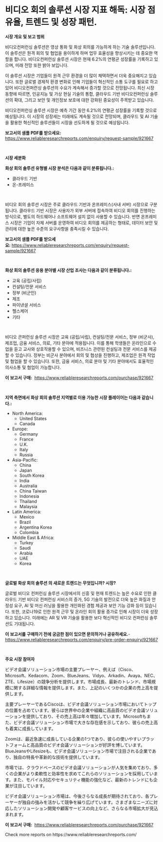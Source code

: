 <p><h1>비디오 회의 솔루션 시장 지표 해독: 시장 점유율, 트렌드 및 성장 패턴.</h1></p><p><strong>시장 개요 및 보고 범위</strong></p>
<p><p>비디오컨퍼런싱 솔루션은 영상 통화 및 화상 회의를 가능하게 하는 기술 솔루션입니다. 이 솔루션은 원격 회의 및 협업을 용이하게 하며 업무 효율성을 향상시키는 데 중요한 역할을 합니다. 비디오컨퍼런싱 솔루션 시장은 현재 6.2%의 연평균 성장률을 기록하고 있으며, 미래 전망 또한 밝아 보입니다. </p><p>이 솔루션 시장은 기업들이 원격 근무 환경을 더 많이 채택하면서 더욱 중요해지고 있습니다. 또한 글로벌 경제적 환경 변화로 인해 기업들이 혁신적인 소통 도구를 필요로 하고 있어 비디오컨퍼런싱 솔루션의 수요가 계속해서 증가할 것으로 전망됩니다. 최신 시장 동향에 따르면, 인공지능 및 가상 현실 기술의 통합, 클라우드 기반 비디오컨퍼런싱 솔루션의 확대, 그리고 보안 및 개인정보 보호에 대한 강화된 중요성이 주목받고 있습니다.</p><p>비디오컨퍼런싱 솔루션 시장은 예측 기간 동안 6.2%의 연평균 성장률을 기록할 것으로 예상됩니다. 이 시장의 성장세는 미래에도 계속될 것으로 전망되며, 클라우드 및 AI 기술을 활용한 혁신적인 솔루션들이 시장을 선도하게 될 것으로 예상됩니다.</p></p>
<p><strong>보고서의 샘플 PDF를 받으세요:</strong> <a href="https://www.reliableresearchreports.com/enquiry/request-sample/921667">https://www.reliableresearchreports.com/enquiry/request-sample/921667</a></p>
<p>&nbsp;</p>
<p><strong>시장 세분화</strong></p>
<p><strong>화상 회의 솔루션 유형별 시장 분석은 다음과 같이 분류됩니다.:</strong></p>
<p><ul><li>클라우드 기반</li><li>온-프레미스</li></ul></p>
<p>&nbsp;</p>
<p><p>비디오 회의 솔루션 시장은 주로 클라우드 기반과 온프레미스(사내 서버) 시장으로 구분됩니다. 클라우드 기반 시장은 사용자가 외부 서버에 접속하여 비디오 회의를 진행하는 방식으로, 별도의 하드웨어나 소프트웨어 설치 없이 사용할 수 있습니다. 반면 온프레미스 시장은 기업이 자체 서버를 운영하여 비디오 회의를 제공하는 형태로, 데이터 보안 및 관리에 대한 높은 수준의 요구사항을 충족시킬 수 있습니다.</p></p>
<p><strong>보고서의 샘플 PDF를 받으세요:</strong>&nbsp;<a href="https://www.reliableresearchreports.com/enquiry/request-sample/921667">https://www.reliableresearchreports.com/enquiry/request-sample/921667</a></p>
<p>&nbsp;</p>
<p><strong> 화상 회의 솔루션 응용 분야별 시장 산업 조사는 다음과 같이 분류됩니다.:</strong></p>
<p><ul><li>교육 (공립/사립)</li><li>컨설팅/전문 서비스</li><li>정부 (비군인)</li><li>제조</li><li>파이낸셜 서비스</li><li>헬스케어</li><li>기타</li></ul></p>
<p>&nbsp;</p>
<p><p>비디오 콘퍼런싱 솔루션 시장은 교육 (공립/사립), 컨설팅/전문 서비스, 정부 (비군사), 제조업, 금융 서비스, 의료, 기타 분야에 적용됩니다. 이를 통해 학생들은 온라인으로 수업을 듣고 교사와 상호작용할 수 있으며, 비즈니스 관련된 컨설팅과 전문 서비스를 제공할 수 있습니다. 정부는 비군사 분야에서 회의 및 협상을 진행하고, 제조업은 원격 작업 및 협업을 할 수 있습니다. 또한, 금융 서비스, 의료 분야 및 기타 분야에서도 효율적인 의사소통 및 협업이 가능합니다.</p></p>
<p><strong>이 보고서 구매:</strong>&nbsp; <a href="https://www.reliableresearchreports.com/purchase/921667">https://www.reliableresearchreports.com/purchase/921667</a></p>
<p>&nbsp;</p>
<p><strong>지역 측면에서 화상 회의 솔루션 지역별로 이용 가능한 시장 플레이어는 다음과 같습니다.:</strong></p>
<p><ul>
    <li>
        North America:
        <ul>
            <li>United States</li>
            <li>Canada</li>
        </ul>
    </li>
    <li>
        Europe:
        <ul>
            <li>Germany</li>
            <li>France</li>
            <li>U.K.</li>
            <li>Italy</li>
            <li>Russia</li>
        </ul>
    </li>
    <li>
        Asia-Pacific:
        <ul>
            <li>China</li>
            <li>Japan</li>
            <li>South Korea</li>
            <li>India</li>
            <li>Australia</li>
            <li>China Taiwan</li>
            <li>Indonesia</li>
            <li>Thailand</li>
            <li>Malaysia</li>
        </ul>
    </li>
    <li>
        Latin America:
        <ul>
            <li>Mexico</li>
            <li>Brazil</li>
            <li>Argentina Korea</li>
            <li>Colombia</li>
        </ul>
    </li>
    <li>
        Middle East & Africa:
        <ul>
            <li>Turkey</li>
            <li>Saudi</li>
            <li>Arabia</li>
            <li>UAE</li>
            <li>Korea</li>
        </ul>
    </li>
    </ul></p>
<p>&nbsp;</p>
<p><strong>글로벌 화상 회의 솔루션 의 새로운 트렌드는 무엇입니까? 시장?</strong></p>
<p><p>글로벌 비디오 컨퍼런싱 솔루션 시장에서의 신흥 및 현재 트렌드는 높은 수요로 인한 클라우드 기반 비디오 컨퍼런싱 서비스의 증가, 5G 기술의 발전으로 더욱 높은 화질과 안정성 요구, AI 및 머신 러닝을 활용한 개인화된 경험 제공과 보안 기능 강화 등이 있습니다. 또한, 코로나19로 인한 원격 근무 및 온라인 회의 활용 증가로 인해 시장이 더욱 성장하고 있습니다. 미래에는 AR 및 VR 기술을 활용한 보다 혁신적인 비디오 컨퍼런싱 솔루션도 기대됩니다.</p></p>
<p><strong>이 보고서를 구매하기 전에 궁금한 점이 있으면 문의하거나 공유하세요.</strong>- <a href="https://www.reliableresearchreports.com/enquiry/pre-order-enquiry/921667">https://www.reliableresearchreports.com/enquiry/pre-order-enquiry/921667</a></p>
<p>&nbsp;</p>
<p><strong>주요 시장 참여자</strong></p>
<p><p>ビデオ会議ソリューション市場の主要プレーヤー、例えば（Cisco、Microsoft、Kedacom、Zoom、BlueJeans、Vidyo、Arkadin、Avaya、NEC、ZTE、Lifesize）の競争分析を提供します。市場成長、最新のトレンド、市場規模に関する詳細な情報を提供します。また、上記のいくつかの企業の売上高を提供します。</p><p>主要プレーヤーであるCiscoは、ビデオ会議ソリューション市場においてトップの位置を占めています。彼らは世界中の企業や組織に高品質のビデオ会議ソリューションを提供しており、その売上高は年々増加しています。Microsoftもまた、ビデオ会議ソリューション市場で大きな存在感を示しており、彼らの売上高も着実に成長しています。</p><p>Zoomは、最近急速に成長している企業の1つであり、彼らの使いやすいプラットフォームと高品質のビデオ会議ソリューションが好評を博しています。BlueJeansやLifesizeも、ビデオ会議ソリューション市場で注目される企業であり、独自の特長や革新的な技術を提供しています。</p><p>市場では、クラウドベースのビデオ会議ソリューションが人気を集めており、多くの企業がより柔軟性と効率性を求めてこれらのソリューションを採用しています。また、モバイル対応やセキュリティ機能の強化など、最新のトレンドにも企業が注目しています。</p><p>ビデオ会議ソリューション市場は、今後さらなる成長が期待されており、各プレーヤーが独自の強みを活かして競争を繰り広げています。さまざまなニーズに対応したソリューション開発や顧客サービスの向上など、さらなる市場拡大が見込まれます。</p></p>
<p><strong>이 보고서 구매:</strong>&nbsp;&nbsp;<a href="https://www.reliableresearchreports.com/purchase/921667">https://www.reliableresearchreports.com/purchase/921667</a></p>
<p>Check more reports on https://www.reliableresearchreports.com/</p>

